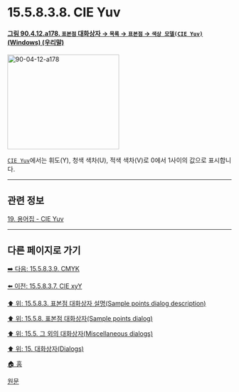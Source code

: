 # 15.5.8.3.8. CIE Yuv

<a id="90-04-12-a178"></a>

#### [그림 90.4.12.a178. `표본점` 대화상자 → `목록` → `표본점` → `색상 모델(CIE Yuv)` (Windows) (우리말)](./90-04-0012-sample_points.md#90-04-12-a178)
<img width="251" height="213" alt="90-04-12-a178" src="https://github.com/user-attachments/assets/b358ab41-5ac8-4060-9c51-58eebd083cc7" />

[`CIE Yuv`](./19-glossaryx-color_model_cie_yuv.md)에서는 휘도(Y), 청색 색차(U), 적색 색차(V)로 0에서 1사이의 값으로 표시합니다.

***

## 관련 정보

[19. 용어집 - CIE Yuv](./19-glossaryx-color_model_cie_yuv.md)

***

## 다른 페이지로 가기

[➡️ 다음: 15.5.8.3.9. CMYK](./15-05-08-03-09-cmyk.md)

[⬅️ 이전: 15.5.8.3.7. CIE xyY](./15-05-08-03-07-cie_xyy.md)

[⬆️ 위: 15.5.8.3. 표본점 대화상자 설명(Sample points dialog description)](./15-05-08-03-00-sample_points_dialog_description.md)

[⬆️ 위: 15.5.8. 표본점 대화상자(Sample points dialog)](./15-05-08-00-sample-points-dialog.md)

[⬆️ 위: 15.5. 그 외의 대화상자(Miscellaneous dialogs)](./15-05-00-miscellaneous-dialogs.md)

[⬆️ 위: 15. 대화상자(Dialogs)](./15-00-dialogs.md)

[🏠 홈](./00-home.md)

[원문](https://docs.gimp.org/2.10/ko/gimp-sample-point-dialog.html#idm22128)